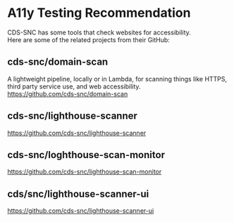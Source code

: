 # A11y Testing Recommendation

CDS-SNC has some tools that check websites for accessibility.    
Here are some of the related projects from their GitHub:

## cds-snc/domain-scan
A lightweight pipeline, locally or in Lambda, for scanning things like HTTPS, third party service use, and web accessibility.    
https://github.com/cds-snc/domain-scan

## cds-snc/lighthouse-scanner
https://github.com/cds-snc/lighthouse-scanner

## cds-snc/loghthouse-scan-monitor
https://github.com/cds-snc/lighthouse-scan-monitor

## cds/snc/lighthouse-scanner-ui
https://github.com/cds-snc/lighthouse-scanner-ui

